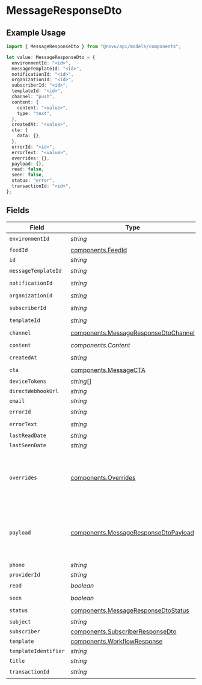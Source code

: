 # MessageResponseDto

## Example Usage

```typescript
import { MessageResponseDto } from "@novu/api/models/components";

let value: MessageResponseDto = {
  environmentId: "<id>",
  messageTemplateId: "<id>",
  notificationId: "<id>",
  organizationId: "<id>",
  subscriberId: "<id>",
  templateId: "<id>",
  channel: "push",
  content: {
    content: "<value>",
    type: "text",
  },
  createdAt: "<value>",
  cta: {
    data: {},
  },
  errorId: "<id>",
  errorText: "<value>",
  overrides: {},
  payload: {},
  read: false,
  seen: false,
  status: "error",
  transactionId: "<id>",
};
```

## Fields

| Field                                                                                        | Type                                                                                         | Required                                                                                     | Description                                                                                  |
| -------------------------------------------------------------------------------------------- | -------------------------------------------------------------------------------------------- | -------------------------------------------------------------------------------------------- | -------------------------------------------------------------------------------------------- |
| `environmentId`                                                                              | *string*                                                                                     | :heavy_check_mark:                                                                           | N/A                                                                                          |
| `feedId`                                                                                     | [components.FeedId](../../models/components/feedid.md)                                       | :heavy_minus_sign:                                                                           | N/A                                                                                          |
| `id`                                                                                         | *string*                                                                                     | :heavy_minus_sign:                                                                           | N/A                                                                                          |
| `messageTemplateId`                                                                          | *string*                                                                                     | :heavy_check_mark:                                                                           | N/A                                                                                          |
| `notificationId`                                                                             | *string*                                                                                     | :heavy_check_mark:                                                                           | N/A                                                                                          |
| `organizationId`                                                                             | *string*                                                                                     | :heavy_check_mark:                                                                           | N/A                                                                                          |
| `subscriberId`                                                                               | *string*                                                                                     | :heavy_check_mark:                                                                           | N/A                                                                                          |
| `templateId`                                                                                 | *string*                                                                                     | :heavy_check_mark:                                                                           | N/A                                                                                          |
| `channel`                                                                                    | [components.MessageResponseDtoChannel](../../models/components/messageresponsedtochannel.md) | :heavy_check_mark:                                                                           | N/A                                                                                          |
| `content`                                                                                    | *components.Content*                                                                         | :heavy_check_mark:                                                                           | N/A                                                                                          |
| `createdAt`                                                                                  | *string*                                                                                     | :heavy_check_mark:                                                                           | N/A                                                                                          |
| `cta`                                                                                        | [components.MessageCTA](../../models/components/messagecta.md)                               | :heavy_check_mark:                                                                           | N/A                                                                                          |
| `deviceTokens`                                                                               | *string*[]                                                                                   | :heavy_minus_sign:                                                                           | N/A                                                                                          |
| `directWebhookUrl`                                                                           | *string*                                                                                     | :heavy_minus_sign:                                                                           | N/A                                                                                          |
| `email`                                                                                      | *string*                                                                                     | :heavy_minus_sign:                                                                           | N/A                                                                                          |
| `errorId`                                                                                    | *string*                                                                                     | :heavy_check_mark:                                                                           | N/A                                                                                          |
| `errorText`                                                                                  | *string*                                                                                     | :heavy_check_mark:                                                                           | N/A                                                                                          |
| `lastReadDate`                                                                               | *string*                                                                                     | :heavy_minus_sign:                                                                           | N/A                                                                                          |
| `lastSeenDate`                                                                               | *string*                                                                                     | :heavy_minus_sign:                                                                           | N/A                                                                                          |
| `overrides`                                                                                  | [components.Overrides](../../models/components/overrides.md)                                 | :heavy_check_mark:                                                                           | Provider specific overrides used when triggering the notification                            |
| `payload`                                                                                    | [components.MessageResponseDtoPayload](../../models/components/messageresponsedtopayload.md) | :heavy_check_mark:                                                                           | The payload that was used to send the notification trigger                                   |
| `phone`                                                                                      | *string*                                                                                     | :heavy_minus_sign:                                                                           | N/A                                                                                          |
| `providerId`                                                                                 | *string*                                                                                     | :heavy_minus_sign:                                                                           | N/A                                                                                          |
| `read`                                                                                       | *boolean*                                                                                    | :heavy_check_mark:                                                                           | N/A                                                                                          |
| `seen`                                                                                       | *boolean*                                                                                    | :heavy_check_mark:                                                                           | N/A                                                                                          |
| `status`                                                                                     | [components.MessageResponseDtoStatus](../../models/components/messageresponsedtostatus.md)   | :heavy_check_mark:                                                                           | N/A                                                                                          |
| `subject`                                                                                    | *string*                                                                                     | :heavy_minus_sign:                                                                           | N/A                                                                                          |
| `subscriber`                                                                                 | [components.SubscriberResponseDto](../../models/components/subscriberresponsedto.md)         | :heavy_minus_sign:                                                                           | N/A                                                                                          |
| `template`                                                                                   | [components.WorkflowResponse](../../models/components/workflowresponse.md)                   | :heavy_minus_sign:                                                                           | N/A                                                                                          |
| `templateIdentifier`                                                                         | *string*                                                                                     | :heavy_minus_sign:                                                                           | N/A                                                                                          |
| `title`                                                                                      | *string*                                                                                     | :heavy_minus_sign:                                                                           | N/A                                                                                          |
| `transactionId`                                                                              | *string*                                                                                     | :heavy_check_mark:                                                                           | N/A                                                                                          |